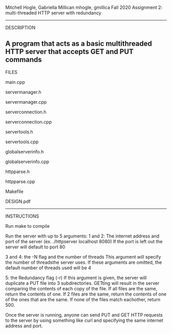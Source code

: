 Mitchell Hogle, Gabriella Millican
mhogle, gmillica
Fall 2020
Assignment 2: multi-threaded HTTP server with redundancy

-----------
DESCRIPTION

A program that acts as a basic multithreaded HTTP server that accepts GET and PUT commands
-----------
FILES

main.cpp

servermanager.h

servermanager.cpp

serverconnection.h

serverconnection.cpp

servertools.h

servertools.cpp

globalserverinfo.h

globalserverinfo.cpp

httpparse.h

httpparse.cpp

Makefile

DESIGN.pdf

-----------
INSTRUCTIONS

Run make to compile

Run the server with up to 5 arguments: 
1 and 2: The internet address and port of the server
(ex. ./httpserver localhost 8080)
If the port is left out the server will default to port 80

3 and 4: the -N flag and the number of threads
This argument will specify the number of threadsthe server uses. If these arguments are omitted, the default number of threads used will be 4

5: the Redundancy flag (-r)
If this argument is given, the server will duplicate a PUT file into 3 subdirectories. GETting will result in the server comparing the contents of each copy of the file. If all files are the same, return the contents of one. If 2 files are the same, return the contents of one of the ones that are the same. If none of the files match eachother, return 500.

Once the server is running, anyone can send PUT and GET HTTP requests to the server by using something like curl and specifying the same internet address and port.
